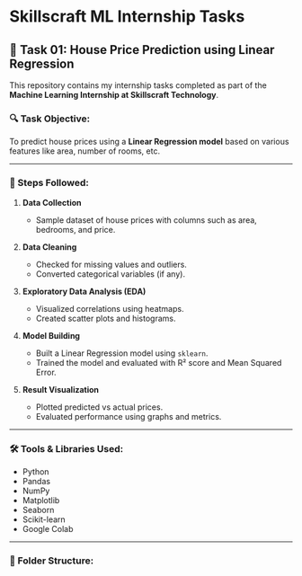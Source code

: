 # Skillscraft ML Internship Tasks

## 🧠 Task 01: House Price Prediction using Linear Regression

This repository contains my internship tasks completed as part of the **Machine Learning Internship at Skillscraft Technology**.

### 🔍 Task Objective:
To predict house prices using a **Linear Regression model** based on various features like area, number of rooms, etc.

---

### 📌 Steps Followed:

1. **Data Collection**
   - Sample dataset of house prices with columns such as area, bedrooms, and price.

2. **Data Cleaning**
   - Checked for missing values and outliers.
   - Converted categorical variables (if any).

3. **Exploratory Data Analysis (EDA)**
   - Visualized correlations using heatmaps.
   - Created scatter plots and histograms.

4. **Model Building**
   - Built a Linear Regression model using `sklearn`.
   - Trained the model and evaluated with R² score and Mean Squared Error.

5. **Result Visualization**
   - Plotted predicted vs actual prices.
   - Evaluated performance using graphs and metrics.

---

### 🛠️ Tools & Libraries Used:

- Python
- Pandas
- NumPy
- Matplotlib
- Seaborn
- Scikit-learn
- Google Colab

---

### 📂 Folder Structure:



